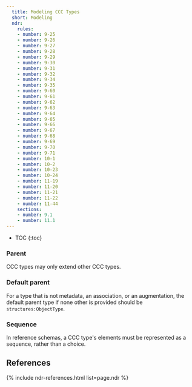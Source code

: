 ```yaml
---
  title: Modeling CCC Types
  short: Modeling
  ndr:
    rules:
    - number: 9-25
    - number: 9-26
    - number: 9-27
    - number: 9-28
    - number: 9-29
    - number: 9-30
    - number: 9-31
    - number: 9-32
    - number: 9-34
    - number: 9-35
    - number: 9-60
    - number: 9-61
    - number: 9-62
    - number: 9-63
    - number: 9-64
    - number: 9-65
    - number: 9-66
    - number: 9-67
    - number: 9-68
    - number: 9-69
    - number: 9-70
    - number: 9-71
    - number: 10-1
    - number: 10-2
    - number: 10-23
    - number: 10-24
    - number: 11-19
    - number: 11-20
    - number: 11-21
    - number: 11-22
    - number: 11-44
    sections:
    - number: 9.1
    - number: 11.1
---
```


- TOC
{:toc}

### Parent

CCC types may only extend other CCC types.

### Default parent

For a type that is not metadata, an association, or an augmentation, the default parent type if none other is provided should be `structures:ObjectType`.

### Sequence

In reference schemas, a CCC type's elements must be represented as a sequence, rather than a choice.

## References

{% include ndr-references.html list=page.ndr %}
